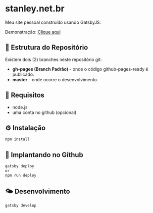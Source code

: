# stanley.net.br
Meu site pessoal construído usando GatsbyJS.

Demonstração: [Clique aqui](http://stanley.net.br)

## 🧀 Estrutura do Repositório
Existem dois (2) branches neste repositório git:
- **gh-pages (Branch Padrão)** - onde o código github-pages-ready é publicado.
- **master** - onde ocorre o desenvolvimento.


## 🥤 Requisitos
- node.js
- uma conta no github (opcional)

## ⚙ Instalação
```bash
npm install
```

## 🚀 Implantando no Github
```bash
gatsby deploy
or
npm run deploy
```

## 🌤 Desenvolvimento
```bash
gatsby develop
```